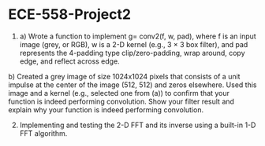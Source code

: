 # ECE-558-Project2

1. a) Wrote a function to implement g= conv2(f, w, pad), where f is an input image (grey, or RGB), w is a 2-D kernel (e.g., 3 × 3 box filter), and pad represents the 4-padding type clip/zero-padding, wrap around, copy edge, and reflect across edge.

b) Created a grey image of size 1024x1024 pixels that consists of a unit impulse at the center of the image (512, 512) and zeros elsewhere. 
Used this image and a kernel (e.g., selected one from (a)) to confirm that your function is indeed performing convolution. Show your filter result and explain why your function is indeed performing convolution.

2. Implementing and testing the 2-D FFT and its inverse using a built-in 1-D FFT algorithm.


